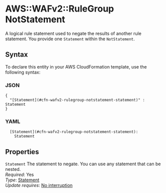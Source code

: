# AWS::WAFv2::RuleGroup NotStatement<a name="aws-properties-wafv2-rulegroup-notstatement"></a>

A logical rule statement used to negate the results of another rule statement\. You provide one `Statement` within the `NotStatement`\.

## Syntax<a name="aws-properties-wafv2-rulegroup-notstatement-syntax"></a>

To declare this entity in your AWS CloudFormation template, use the following syntax:

### JSON<a name="aws-properties-wafv2-rulegroup-notstatement-syntax.json"></a>

```
{
  "[Statement](#cfn-wafv2-rulegroup-notstatement-statement)" : Statement
}
```

### YAML<a name="aws-properties-wafv2-rulegroup-notstatement-syntax.yaml"></a>

```
  [Statement](#cfn-wafv2-rulegroup-notstatement-statement): 
    Statement
```

## Properties<a name="aws-properties-wafv2-rulegroup-notstatement-properties"></a>

`Statement`  <a name="cfn-wafv2-rulegroup-notstatement-statement"></a>
The statement to negate\. You can use any statement that can be nested\.  
*Required*: Yes  
*Type*: [Statement](aws-properties-wafv2-rulegroup-statement.md)  
*Update requires*: [No interruption](https://docs.aws.amazon.com/AWSCloudFormation/latest/UserGuide/using-cfn-updating-stacks-update-behaviors.html#update-no-interrupt)